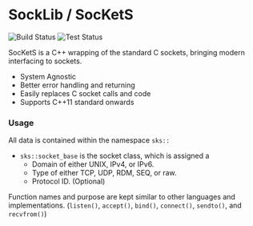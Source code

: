 # SockLib / SocKetS

![Build Status](https://github.com/hunter-land/socklib/workflows/Build/badge.svg) ![Test Status](https://github.com/hunter-land/socklib/workflows/Test/badge.svg)

SocKetS is a C++ wrapping of the standard C sockets, bringing modern interfacing to sockets.

  - System Agnostic
  - Better error handling and returning
  - Easily replaces C socket calls and code
  - Supports C++11 standard onwards

### Usage

All data is contained within the namespace `sks::`
  - `sks::socket_base` is the socket class, which is assigned a
    - Domain of either UNIX, IPv4, or IPv6.
    - Type of either TCP, UDP, RDM, SEQ, or raw.
    - Protocol ID. (Optional)

Function names and purpose are kept similar to other languages and implementations. (`listen()`, `accept()`, `bind()`, `connect()`, `sendto()`, and `recvfrom()`)
